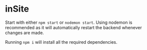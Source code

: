 # inSite

Start with either `npm start` or `nodemon start`. Using nodemon is recommended as it will automatically restart the backend whenever changes are made.

Running `npm i` will install all the required dependencies.

